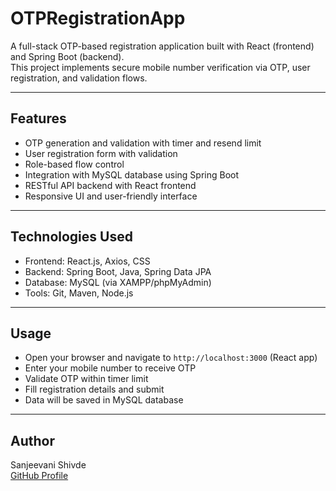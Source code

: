 # OTPRegistrationApp

A full-stack OTP-based registration application built with React (frontend) and Spring Boot (backend).  
This project implements secure mobile number verification via OTP, user registration, and validation flows.

---

## Features

- OTP generation and validation with timer and resend limit  
- User registration form with validation  
- Role-based flow control  
- Integration with MySQL database using Spring Boot  
- RESTful API backend with React frontend  
- Responsive UI and user-friendly interface  

---

## Technologies Used

- Frontend: React.js, Axios, CSS  
- Backend: Spring Boot, Java, Spring Data JPA  
- Database: MySQL (via XAMPP/phpMyAdmin)  
- Tools: Git, Maven, Node.js  

---

## Usage

- Open your browser and navigate to `http://localhost:3000` (React app)  
- Enter your mobile number to receive OTP  
- Validate OTP within timer limit  
- Fill registration details and submit  
- Data will be saved in MySQL database  

---

## Author

Sanjeevani Shivde  
[GitHub Profile](https://github.com/sanjeevanishivde)

